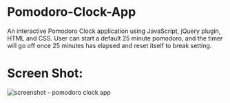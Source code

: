 # Pomodoro-Clock-App
An interactive Pomodoro Clock application using JavaScript, jQuery plugin, HTML and CSS.
User can start a default 25 minute pomodoro, and the timer will go off once 25 minutes has elapsed and reset itself to break setting.

# Screen Shot:
![screenshot - pomodoro clock app](https://user-images.githubusercontent.com/11365270/44875723-0760d780-ac6d-11e8-921e-e66719c9ad85.png)
